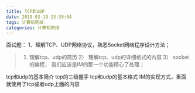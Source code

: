 ```yaml
---
title: TCP和UDP
date: 2019-02-19 23:39:04
tags: 计算机网络
categories: 计算机网络
---
```

面试题：
1、理解TCP、UDP网络协议，熟悉Socket网络程序设计方法；
>1) 理解tcp、udp的简历
2） 理解tcp、udp的详细格式的内容
3） socket的编程， 我们应该是IM的那一个功能精心了处理； 

tcp和udp的基本简介
tcp的三级握手
tcp和udp的基本格式
IM的实现方式，里面就使用了tcp或者udp上面的内容



